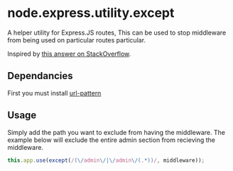# node.express.utility.except
A helper utility for Express.JS routes, This can be used to stop middleware from being used on particular routes particular.

Inspired by [this answer on StackOverflow](http://stackoverflow.com/a/27118077).

## Dependancies
First you must install [url-pattern](https://www.npmjs.com/package/url-pattern)

## Usage
Simply add the path you want to exclude from having the middleware.
The example below will exclude the entire admin section from recieving the middleware.

```Javascript
this.app.use(except(/(\/admin\/|\/admin\/(.*))/, middleware));
```
